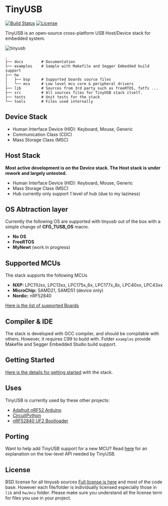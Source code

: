 # TinyUSB

[![Build Status](https://travis-ci.org/hathach/tinyusb.svg?branch=master)](https://travis-ci.org/hathach/tinyusb) [![License](https://img.shields.io/badge/License-BSD%203--Clause-brightgreen.svg)](https://opensource.org/licenses/BSD-3-Clause)

TinyUSB is an open-source cross-platform USB Host/Device stack for embedded system.

![tinyusb](https://user-images.githubusercontent.com/249515/49858616-f60c9700-fe27-11e8-8627-e76936352ff7.png)

```
.
├── docs        # Documentation
├── examples    # Sample with Makefile and Segger Embedded build support
├── hw
│   ├── bsp     # Supported boards source files
│   └── mcu     # Low level mcu core & peripheral drivers
├── lib         # Sources from 3rd party such as freeRTOS, fatfs ...
├── src         # All sources files for TinyUSB stack itself.
├── tests       # Unit tests for the stack
└── tools       # Files used internally
```



## Device Stack

- Human Interface Device (HID): Keyboard, Mouse, Generic
- Communication Class (CDC)
- Mass Storage Class (MSC)

## Host Stack

**Most active development is on the Device stack. The Host stack is under rework and largely untested.**

- Human Interface Device (HID): Keyboard, Mouse, Generic
- Mass Storage Class (MSC)
- Hub currently only support 1 level of hub (due to my laziness)

## OS Abtraction layer

Currently the following OS are supported with tinyusb out of the box with a simple change of **CFG_TUSB_OS** macro.

- **No OS**
- **FreeRTOS**
- **MyNewt** (work in progress)

## Supported MCUs

The stack supports the following MCUs

  - **NXP:** LPC11Uxx, LPC13xx, LPC175x_6x, LPC177x_8x, LPC40xx, LPC43xx
  - **MicroChip:** SAMD21, SAMD51 (device only)
  - **Nordic:** nRF52840

[Here is the list of supported Boards](hw/bsp/readme.md)

## Compiler & IDE

The stack is developed with GCC compiler, and should be compilable with others. However, it requires C99 to build with. Folder `examples` provide Makefile and Segger Embedded Studio build support.

## Getting Started

[Here is the details for getting started](docs/getting_started.md) with the stack.

## Uses

TinyUSB is currently used by these other projects:

* [Adafruit nRF52 Arduino](https://github.com/adafruit/Adafruit_nRF52_Arduino)
* [CircuitPython](https://github.com/adafruit/circuitpython)
* [nRF52840 UF2 Bootloader](https://github.com/adafruit/Adafruit_nRF52_Bootloader)

## Porting

Want to help add TinyUSB support for a new MCU? Read [here](docs/porting.md) for an explanation on the low-level API needed by TinyUSB.

## License

BSD license for all tinyusb sources [Full license is here](tinyusb/license.md) and most of the code base. However each file/folder is individually licensed especially those in `lib` and `hw/mcu` folder. Please make sure you understand all the license term for files you use in your project.
